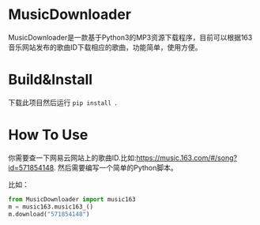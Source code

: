 # MusicDownloader

MusicDownloader是一款基于Python3的MP3资源下载程序，目前可以根据163音乐网站发布的歌曲ID下载相应的歌曲，功能简单，使用方便。

# Build&Install

下载此项目然后运行 `pip install `.

# How To Use

你需要查一下网易云网站上的歌曲ID.比如:https://music.163.com/#/song?id=571854148. 然后需要编写一个简单的Python脚本。

比如：

```python
from MusicDownloader import music163
m = music163.music163_()
m.download("571854148")
```

